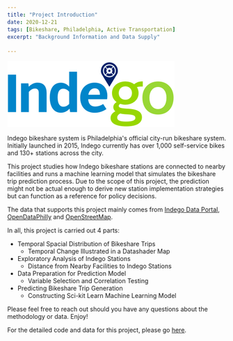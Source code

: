 ```yaml
---
title: "Project Introduction"
date: 2020-12-21
tags: [Bikeshare, Philadelphia, Active Transportation]
excerpt: "Background Information and Data Supply"

---
```



![Indego logo](https://raw.githubusercontent.com/chelsang/MUSA550-final/master/assets/images/indego.png)

Indego bikeshare system is Philadelphia's official city-run bikeshare system. Initially launched in 2015, Indego currently has over 1,000 self-service bikes and 130+ stations across the city. 

This project studies how Indego bikeshare stations are connected to nearby facilities and runs a machine learning model that simulates the bikeshare trip prediction process. Due to the scope of this project, the prediction might not be actual enough to derive new station implementation strategies but can function as a reference for policy decisions.

The data that supports this project mainly comes from [Indego Data Portal](https://www.rideindego.com/about/data/), [OpenDataPhilly](https://www.opendataphilly.org/) and [OpenStreetMap](https://www.openstreetmap.org/#map=4/38.01/-95.84).

In all, this project is carried out 4 parts:

* Temporal Spacial Distribution of Bikeshare Trips
	- Temporal Change Illustrated in a Datashader Map
* Exploratory Analysis of Indego Stations 
	- Distance from Nearby Facilities to Indego Stations
* Data Preparation for Prediction Model
	- Variable Selection and Correlation Testing
* Predicting Bikeshare Trip Generation
	- Constructing Sci-kit Learn Machine Learning Model


Please feel free to reach out should you have any questions about the methodology or data. Enjoy!

For the detailed code and data for this project, please go [here](https://github.com/chelsang/MUSA550-final).



